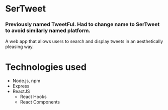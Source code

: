 # SerTweet
### Previously named TweetFul. Had to change name to SerTweet to avoid similarly named platform.
A web app that allows users to search and display tweets in an aesthetically pleasing way.

# Technologies used
- Node.js, npm
- Express
- ReactJS
    - React Hooks
    - React Components